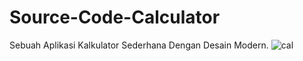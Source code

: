 # Source-Code-Calculator
Sebuah Aplikasi Kalkulator Sederhana Dengan Desain Modern.
![cal](https://user-images.githubusercontent.com/68812212/145741460-60dc2aff-f212-4947-8039-2cf7a00fa4fb.png)
